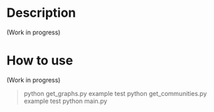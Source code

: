 # Description

(Work in progress)

# How to use

(Work in progress)

> python get_graphs.py example test
> python get_communities.py example test
> python main.py
